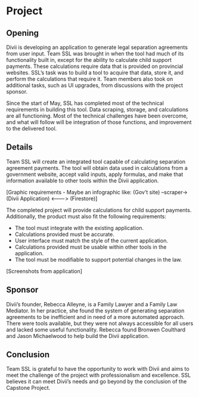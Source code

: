 # Project
<div class="page" markdown="1">
<div class="block" markdown="1">
<h2>Opening</h2>

Divii is developing an application to generate legal separation agreements from user input. Team SSL was brought in when the tool had much of its functionality built in, except for the ability to calculate child support payments. These calculations require data that is provided on provincial websites. SSL’s task was to build a tool to acquire that data, store it, and perform the calculations that require it. Team members also took on additional tasks, such as UI upgrades, from discussions with the project sponsor.

Since the start of May, SSL has completed most of the technical requirements in building this tool. Data scraping, storage, and calculations are all functioning.  Most of the technical challenges have been overcome, and what will follow will be integration of those functions, and improvement to the delivered tool.
</div>

<div class="block" markdown="1">
<h2>Details</h2>

Team SSL will create an integrated tool capable of calculating separation agreement payments. The tool will obtain data used in calculations from a government website, accept valid inputs, apply formulas, and make that information available to other tools within the Divii application.

[Graphic requirements - Maybe an infographic like:
(Gov’t site) –scraper→ (Divii Application) <—--> (Firestore)]

The completed project will provide calculations for child support payments. Additionally, the product must also fit the following requirements:
- The tool must integrate with the existing application.
- Calculations provided must be accurate.
- User interface must match the style of the current application.
- Calculations provided must be usable within other tools in the application.
- The tool must be modifiable to support potential changes in the law.

[Screenshots from application]
</div>

<div class="block" markdown="1">
<h2>Sponsor</h2>

Divii’s founder, Rebecca Alleyne, is a Family Lawyer and a Family Law Mediator. In her practice, she found the system of generating separation agreements to be inefficient and in need of a more automated approach. There were tools available, but they were not always accessible for all users and lacked some useful functionality. Rebecca found Bronwen Coulthard and Jason Michaelwood to help build the Divii application.
</div>

<div class="block" markdown="1">
<h2>Conclusion</h2>

Team SSL is grateful to have the opportunity to work with Divii and aims to meet the challenge of the project with professionalism and excellence. SSL believes it can meet Divii’s needs and go beyond by the conclusion of the Capstone Project.
</div>
</div>